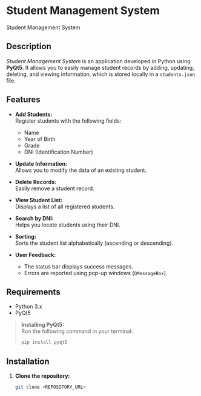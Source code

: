 # Student Management System

Student Management System

## Description

*Student Management System* is an application developed in Python using **PyQt5**. It allows you to easily manage student records by adding, updating, deleting, and viewing information, which is stored locally in a `students.json` file.

## Features

- **Add Students:**  
  Register students with the following fields:  
  - Name  
  - Year of Birth  
  - Grade  
  - DNI (Identification Number)
  
- **Update Information:**  
  Allows you to modify the data of an existing student.
  
- **Delete Records:**  
  Easily remove a student record.
  
- **View Student List:**  
  Displays a list of all registered students.
  
- **Search by DNI:**  
  Helps you locate students using their DNI.
  
- **Sorting:**  
  Sorts the student list alphabetically (ascending or descending).
  
- **User Feedback:**  
  - The status bar displays success messages.
  - Errors are reported using pop-up windows (`QMessageBox`).

## Requirements

- Python 3.x
- PyQt5

> **Installing PyQt5:**  
> Run the following command in your terminal:
> ```bash
> pip install pyqt5
> ```

## Installation

1. **Clone the repository:**
   ```bash
   git clone <REPOSITORY_URL>
